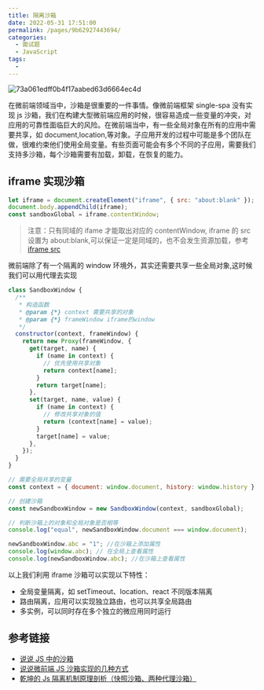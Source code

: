 ```yaml
---
title: 隔离沙箱
date: 2022-05-31 17:51:00
permalink: /pages/9b62927443694/
categories:
  - 面试题
  - JavaScript
tags:
  -
---
```


![73a061edff0b4f17aabed63d6664ec4d](https://gcore.jsdelivr.net/gh/wu529778790/image/blog/73a061edff0b4f17aabed63d6664ec4d.png)

在微前端领域当中，沙箱是很重要的一件事情。像微前端框架 single-spa 没有实现 js 沙箱，我们在构建大型微前端应用的时候，很容易造成一些变量的冲突，对应用的可靠性面临巨大的风险。在微前端当中，有一些全局对象在所有的应用中需要共享，如 document,location,等对象。子应用开发的过程中可能是多个团队在做，很难约束他们使用全局变量。有些页面可能会有多个不同的子应用，需要我们支持多沙箱，每个沙箱需要有加载，卸载，在恢复的能力。

<!-- more -->

## iframe 实现沙箱

```js
let iframe = document.createElement("iframe", { src: "about:blank" });
document.body.appendChild(iframe);
const sandboxGlobal = iframe.contentWindow;
```

> 注意：只有同域的 ifame 才能取出对应的 contentWindow, iframe 的 src 设置为 about:blank,可以保证一定是同域的，也不会发生资源加载，参考 [iframe src](https://developer.mozilla.org/zh-CN/docs/Web/HTML/Element/iframe#attr-src)

微前端除了有一个隔离的 window 环境外，其实还需要共享一些全局对象,这时候我们可以用代理去实现

```js
class SandboxWindow {
  /**
   * 构造函数
   * @param {*} context 需要共享的对象
   * @param {*} frameWindow iframe的window
   */
  constructor(context, frameWindow) {
    return new Proxy(frameWindow, {
      get(target, name) {
        if (name in context) {
          // 优先使用共享对象
          return context[name];
        }
        return target[name];
      },
      set(target, name, value) {
        if (name in context) {
          // 修改共享对象的值
          return (context[name] = value);
        }
        target[name] = value;
      },
    });
  }
}

// 需要全局共享的变量
const context = { document: window.document, history: window.history };

// 创建沙箱
const newSandboxWindow = new SandboxWindow(context, sandboxGlobal);

// 判断沙箱上的对象和全局对象是否相等
console.log("equal", newSandboxWindow.document === window.document);

newSandboxWindow.abc = "1"; //在沙箱上添加属性
console.log(window.abc); // 在全局上查看属性
console.log(newSandboxWindow.abc); //在沙箱上查看属性
```

以上我们利用 iframe 沙箱可以实现以下特性：

- 全局变量隔离，如 setTimeout、location、react 不同版本隔离
- 路由隔离，应用可以实现独立路由，也可以共享全局路由
- 多实例，可以同时存在多个独立的微应用同时运行

## 参考链接

- [说说 JS 中的沙箱](https://juejin.cn/post/6844903954074058760)
- [说说微前端 JS 沙箱实现的几种方式](https://juejin.cn/post/6981374562877308936)
- [乾坤的 Js 隔离机制原理剖析（快照沙箱、两种代理沙箱）](https://juejin.cn/post/7070032850237521956)
